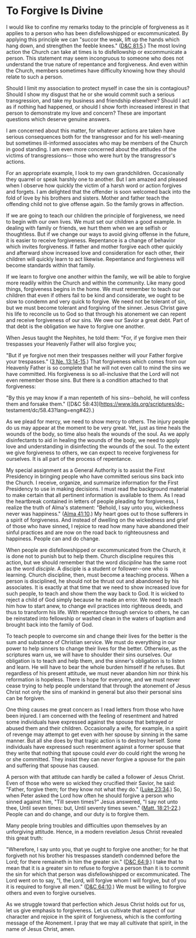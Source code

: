 # To Forgive Is Divine

I would like to confine my remarks today to the principle of forgiveness as it
applies to a person who has been disfellowshipped or excommunicated. By
applying this principle we can "succor the weak, lift up the hands which hang
down, and strengthen the feeble knees." ([D&amp;C
81:5](https://www.lds.org/scriptures/dc-testament/dc/81.5?lang=eng#4).) The
most loving action the Church can take at times is to disfellowship or
excommunicate a person. This statement may seem incongruous to someone who
does not understand the true nature of repentance and forgiveness. And even
within the Church, members sometimes have difficulty knowing how they should
relate to such a person.

Should I limit my association to protect myself in case the sin is contagious?
Should I show my disgust that he or she would commit such a serious
transgression, and take my business and friendship elsewhere? Should I act as
if nothing had happened, or should I show forth increased interest in that
person to demonstrate my love and concern? These are important questions which
deserve genuine answers.

I am concerned about this matter, for whatever actions are taken have serious
consequences both for the transgressor and for his well-meaning but sometimes
ill-informed associates who may be members of the Church in good standing. I
am even more concerned about the attitudes of the victims of transgressions--
those who were hurt by the transgressor's actions.

For an appropriate example, I look to my own grandchildren. Occasionally they
quarrel or speak harshly one to another. But I am amazed and pleased when I
observe how quickly the victim of a harsh word or action forgives and forgets.
I am delighted that the offender is soon welcomed back into the fold of love
by his brothers and sisters. Mother and father teach the offending child not
to give offense again. So the family grows in affection.

If we are going to teach our children the principle of forgiveness, we need to
begin with our own lives. We must set our children a good example. In dealing
with family or friends, we hurt them when we are selfish or thoughtless. But
if we change our ways to avoid giving offense in the future, it is easier to
receive forgiveness. Repentance is a change of behavior which invites
forgiveness. If father and mother forgive each other quickly and afterward
show increased love and consideration for each other, their children will
quickly learn to act likewise. Repentance and forgiveness will become
standards within that family.

If we learn to forgive one another within the family, we will be able to
forgive more readily within the Church and within the community. Like many
good things, forgiveness begins in the home. We must remember to teach our
children that even if others fail to be kind and considerate, we ought to be
slow to condemn and very quick to forgive. We need not be tolerant of sin, but
we must become tolerant and forgiving of the sinner. Jesus Christ gave his
life to reconcile us to God so that through his atonement we can repent and
receive forgiveness of our sins. We owe our Savior a great debt. Part of that
debt is the obligation we have to forgive one another.

When Jesus taught the Nephites, he told them: "For, if ye forgive men their
trespasses your Heavenly Father will also forgive you;

"But if ye forgive not men their trespasses neither will your Father forgive
your trespasses." ([3 Ne.
13:14-15](https://www.lds.org/scriptures/bofm/3-ne/13.14-15?lang=eng#13).)
That forgiveness which comes from our Heavenly Father is so complete that he
will not even call to mind the sins we have committed. His forgiveness is so
all-inclusive that the Lord will not even remember those sins. But there is a
condition attached to that forgiveness:

"By this ye may know if a man repenteth of his sins--behold, he will confess
them and forsake them." ([D&amp;C 58:43](https://www.lds.org/scriptures/dc-
testament/dc/58.43?lang=eng#42).)

As we plead for mercy, we need to show mercy to others. The injury people do
us may appear at the moment to be very great. Yet, just as time heals the
wounds of the body, so time also heals the wounds of the soul. As we apply
disinfectants to aid in healing the wounds of the body, we need to apply love
and understanding in disinfecting the wounds of the soul. To the extent we
give forgiveness to others, we can expect to receive forgiveness for
ourselves. It is all part of the process of repentance.

My special assignment as a General Authority is to assist the First Presidency
in bringing people who have committed serious sins back into the Church. I
receive, organize, and summarize information for the First Presidency to use
in making decisions. I must read the background material to make certain that
all pertinent information is available to them. As I read the heartbreak
contained in letters of people pleading for forgiveness, I realize the truth
of Alma's statement: "Behold, I say unto you, wickedness never was happiness."
([Alma 41:10](https://www.lds.org/scriptures/bofm/alma/41.10?lang=eng#9).) My
heart goes out to those sufferers in a spirit of forgiveness. And instead of
dwelling on the wickedness and grief of those who have sinned, I rejoice to
read how many have abandoned their sinful practices and are now on the road
back to righteousness and happiness. People can and do change.

When people are disfellowshipped or excommunicated from the Church, it is done
not to punish but to help them. Church discipline requires this action, but we
should remember that the word _discipline_ has the same root as the word
_disciple._ A disciple is a student or follower--one who is learning. Church
discipline, then, must become a teaching process. When a person is
disciplined, he should not be thrust out and abandoned by his associates. It
is exactly at that time that we need to show increased love for such people,
to teach and show them the way back to God. It is wicked to reject a child of
God simply because he made an error. We need to teach him how to start anew,
to change evil practices into righteous deeds, and thus to transform his life.
With repentance through service to others, he can be reinstated into
fellowship or washed clean in the waters of baptism and brought back into the
family of God.

To teach people to overcome sin and change their lives for the better is the
sum and substance of Christian service. We must do everything in our power to
help sinners to change their lives for the better. Otherwise, as the
scriptures warn us, we will have to shoulder their sins ourselves. Our
obligation is to teach and help them, and the sinner's obligation is to listen
and learn. He will have to bear the whole burden himself if he refuses. But
regardless of his present attitude, we must never abandon him nor think his
reformation is hopeless. There is hope for everyone, and we must never cease
trying to help people understand that through the atonement of Jesus Christ
not only the sins of mankind in general but also their personal sins can be
forgiven.

One thing causes me great concern as I read letters from those who have been
injured. I am concerned with the feeling of resentment and hatred some
individuals have expressed against the spouse that betrayed or abused them and
their children. Occasionally a wife, for example, in a spirit of revenge may
attempt to get even with her spouse by sinning in the same manner. But all she
does by that tragic action is to destroy herself. Some individuals have
expressed such resentment against a former spouse that they write that nothing
that spouse could _ever_ do could right the wrong he or she committed. They
insist they can _never_ forgive a spouse for the pain and suffering that
spouse has caused.

A person with that attitude can hardly be called a follower of Jesus Christ.
Even of those who were so wicked they crucified their Savior, he said:
"Father, forgive them; for they know not what they do." ([Luke
23:34](https://www.lds.org/scriptures/nt/luke/23.34?lang=eng#33).) So, when
Peter asked the Lord how often he should forgive a person who sinned against
him, "Till seven times?" Jesus answered, "I say not unto thee, Until seven
times: but, Until seventy times seven." ([Matt.
18:21-22](https://www.lds.org/scriptures/nt/matt/18.21-22?lang=eng#20).)
People can and do change, and our duty is to forgive them.

Many people bring troubles and difficulties upon themselves by an unforgiving
attitude. Hence, in a modern revelation Jesus Christ revealed this great
truth:

"Wherefore, I say unto you, that ye ought to forgive one another; for he that
forgiveth not his brother his trespasses standeth condemned before the Lord;
for there remaineth in him the greater sin." ([D&amp;C
64:9](https://www.lds.org/scriptures/dc-testament/dc/64.9?lang=eng#8).) I take
that to mean that it is a greater sin to refuse to forgive a person than it is
to commit the sin for which that person was disfellowshipped or
excommunicated. The Lord went on to say, "I, the Lord, will forgive whom I
will forgive, but of you it is required to forgive all men." ([D&amp;C
64:10](https://www.lds.org/scriptures/dc-testament/dc/64.10?lang=eng#9).) We
must be willing to forgive others and even to forgive ourselves.

As we struggle toward that perfection which Jesus Christ holds out for us, let
us give emphasis to forgiveness. Let us cultivate that aspect of our character
and rejoice in the spirit of forgiveness, which is the comforting message of
the Atonement. I pray that we may all cultivate that spirit, in the name of
Jesus Christ, amen.

